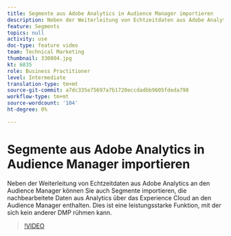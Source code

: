 ```yaml
---
title: Segmente aus Adobe Analytics in Audience Manager importieren
description: Neben der Weiterleitung von Echtzeitdaten aus Adobe Analytics an den Audience Manager können Sie auch Segmente importieren, die nachbearbeitete Daten aus Analytics über das Experience Cloud an den Audience Manager enthalten. Dies ist eine leistungsstarke Funktion, mit der sich kein anderer DMP rühmen kann.
feature: Segments
topics: null
activity: use
doc-type: feature video
team: Technical Marketing
thumbnail: 330804.jpg
kt: 6835
role: Business Practitioner
level: Intermediate
translation-type: tm+mt
source-git-commit: a7dc335e75697a7b1720eccdadbb9605fdeda798
workflow-type: tm+mt
source-wordcount: '104'
ht-degree: 0%

---
```



# Segmente aus Adobe Analytics in Audience Manager importieren

Neben der Weiterleitung von Echtzeitdaten aus Adobe Analytics an den Audience Manager können Sie auch Segmente importieren, die nachbearbeitete Daten aus Analytics über das Experience Cloud an den Audience Manager enthalten. Dies ist eine leistungsstarke Funktion, mit der sich kein anderer DMP rühmen kann.

>[!VIDEO](https://video.tv.adobe.com/v/330804/?quality=12&learn=on)

